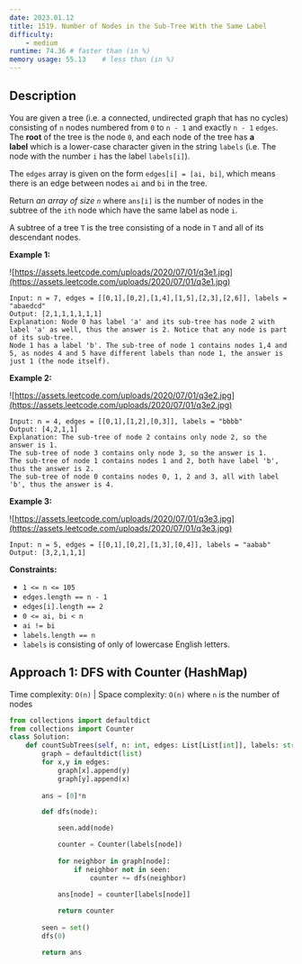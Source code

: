 ```yaml
---
date: 2023.01.12
title: 1519. Number of Nodes in the Sub-Tree With the Same Label
difficulty:
    - medium
runtime: 74.36 # faster than (in %)
memory usage: 55.13    # less than (in %)
---
```

## Description
You are given a tree (i.e. a connected, undirected graph that has no cycles) consisting of `n` nodes numbered from `0` to `n - 1` and exactly `n - 1` `edges`. The **root** of the tree is the node `0`, and each node of the tree has **a label** which is a lower-case character given in the string `labels` (i.e. The node with the number `i` has the label `labels[i]`).

The `edges` array is given on the form `edges[i] = [ai, bi]`, which means there is an edge between nodes `ai` and `bi` in the tree.

Return *an array of size `n`* where `ans[i]` is the number of nodes in the subtree of the `ith` node which have the same label as node `i`.

A subtree of a tree `T` is the tree consisting of a node in `T` and all of its descendant nodes.

**Example 1:**

![https://assets.leetcode.com/uploads/2020/07/01/q3e1.jpg](https://assets.leetcode.com/uploads/2020/07/01/q3e1.jpg)

```
Input: n = 7, edges = [[0,1],[0,2],[1,4],[1,5],[2,3],[2,6]], labels = "abaedcd"
Output: [2,1,1,1,1,1,1]
Explanation: Node 0 has label 'a' and its sub-tree has node 2 with label 'a' as well, thus the answer is 2. Notice that any node is part of its sub-tree.
Node 1 has a label 'b'. The sub-tree of node 1 contains nodes 1,4 and 5, as nodes 4 and 5 have different labels than node 1, the answer is just 1 (the node itself).

```

**Example 2:**

![https://assets.leetcode.com/uploads/2020/07/01/q3e2.jpg](https://assets.leetcode.com/uploads/2020/07/01/q3e2.jpg)

```
Input: n = 4, edges = [[0,1],[1,2],[0,3]], labels = "bbbb"
Output: [4,2,1,1]
Explanation: The sub-tree of node 2 contains only node 2, so the answer is 1.
The sub-tree of node 3 contains only node 3, so the answer is 1.
The sub-tree of node 1 contains nodes 1 and 2, both have label 'b', thus the answer is 2.
The sub-tree of node 0 contains nodes 0, 1, 2 and 3, all with label 'b', thus the answer is 4.

```

**Example 3:**

![https://assets.leetcode.com/uploads/2020/07/01/q3e3.jpg](https://assets.leetcode.com/uploads/2020/07/01/q3e3.jpg)

```
Input: n = 5, edges = [[0,1],[0,2],[1,3],[0,4]], labels = "aabab"
Output: [3,2,1,1,1]

```

**Constraints:**

- `1 <= n <= 105`
- `edges.length == n - 1`
- `edges[i].length == 2`
- `0 <= ai, bi < n`
- `ai != bi`
- `labels.length == n`
- `labels` is consisting of only of lowercase English letters.

## Approach 1: DFS with Counter (HashMap)
Time complexity: `O(n)`    |    Space complexity: `O(n)`
where `n` is the number of nodes

``` python
from collections import defaultdict
from collections import Counter
class Solution:
    def countSubTrees(self, n: int, edges: List[List[int]], labels: str) -> List[int]:
        graph = defaultdict(list)
        for x,y in edges:
            graph[x].append(y)
            graph[y].append(x)
        
        ans = [0]*n

        def dfs(node):

            seen.add(node)

            counter = Counter(labels[node])
            
            for neighbor in graph[node]:
                if neighbor not in seen:
                    counter += dfs(neighbor)
            
            ans[node] = counter[labels[node]]

            return counter
        
        seen = set()
        dfs(0)

        return ans
```